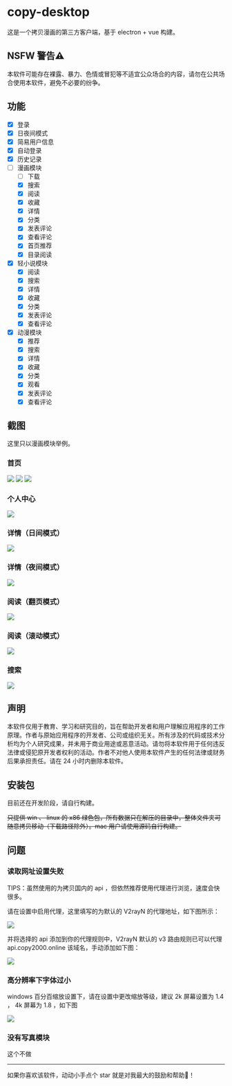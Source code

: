 # copy-desktop

这是一个拷贝漫画的第三方客户端，基于 electron + vue 构建。

## NSFW 警告⚠

本软件可能存在裸露、暴力、色情或冒犯等不适宜公众场合的内容，请勿在公共场合使用本软件，避免不必要的纷争。

## 功能

- [x] 登录
- [x] 日夜间模式
- [x] 简易用户信息
- [x] 自动登录
- [x] 历史记录
- [ ] 漫画模块
  - [ ] 下载
  - [x] 搜索
  - [x] 阅读
  - [x] 收藏
  - [x] 详情
  - [x] 分类
  - [x] 发表评论
  - [x] 查看评论
  - [x] 首页推荐
  - [x] 目录阅读
- [x] 轻小说模块
  - [x] 阅读
  - [x] 搜索
  - [x] 详情
  - [x] 收藏
  - [x] 分类
  - [x] 发表评论
  - [x] 查看评论
- [x] 动漫模块
  - [x] 推荐
  - [x] 搜索
  - [x] 详情
  - [x] 收藏
  - [x] 分类
  - [x] 观看
  - [x] 发表评论
  - [x] 查看评论

## 截图

这里只以漫画模块举例。

### 首页
![](./readme-assets/首页1.png)
![](./readme-assets/首页2.png)
![](./readme-assets/首页3.png)

### 个人中心
![](./readme-assets/个人中心.png)

### 详情（日间模式）
![](./readme-assets/详情页（日间模式）.png)

### 详情（夜间模式）
![](./readme-assets/详情页（夜间模式）.png)

### 阅读（翻页模式）
![](./readme-assets/阅读（翻页模式）.png)

### 阅读（滚动模式）
![](./readme-assets/阅读（滚动模式）.png)

### 搜索
![](./readme-assets/搜索.png)

## 声明

本软件仅用于教育、学习和研究目的，旨在帮助开发者和用户理解应用程序的工作原理。作者与原始应用程序的开发者、公司或组织无关。所有涉及的代码或技术分析均为个人研究成果，并未用于商业用途或恶意活动。请勿将本软件用于任何违反法律或侵犯原开发者权利的活动。作者不对他人使用本软件产生的任何法律或财务后果承担责任。请在 24 小时内删除本软件。

## 安装包

目前还在开发阶段，请自行构建。

~~只提供 win 、 linux 的 x86 绿色包，所有数据只在解压的目录中，整体文件夹可随意拷贝移动（下载路径除外）。mac 用户请使用源码自行构建。~~

## 问题

### 读取网址设置失败

TIPS：虽然使用的为拷贝国内的 api ，但依然推荐使用代理进行浏览，速度会快很多。

请在设置中启用代理，这里填写的为默认的 V2rayN 的代理地址，如下图所示：

![](./readme-assets/启用代理.png)

并将选择的 api 添加到你的代理规则中，V2rayN 默认的 v3 路由规则已可以代理 api.copy2000.online 该域名，手动添加如下图：

![](./readme-assets/V2rayN添加代理.png)

### 高分辨率下字体过小

windows 百分百缩放设置下，请在设置中更改缩放等级，建议 2k 屏幕设置为 1.4 ， 4k 屏幕为 1.8 ，如下图

![](./readme-assets/设置缩放等级.png)

### 没有写真模块

这个不做

---

如果你喜欢该软件，动动小手点个 star 就是对我最大的鼓励和帮助🙇‍！